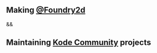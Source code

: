 
## Making [@Foundry2d](https://github.com/foundry2D)
&& 
## Maintaining [Kode Community](https://github.com/Kode-Community) projects
